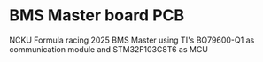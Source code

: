# BMS Master board PCB
NCKU Formula racing 2025
BMS Master using TI's BQ79600-Q1 as communication module and STM32F103C8T6 as MCU

